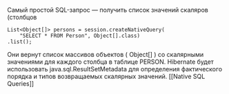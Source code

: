 Самый простой SQL-запрос — получить список значений скаляров (столбцов
```
List<Object[]> persons = session.createNativeQuery(
	"SELECT * FROM Person", Object[].class)
.list();
```
Они вернут список массивов объектов ( Object[] ) со скалярными значениями для каждого столбца в таблице PERSON. Hibernate будет использовать java.sql.ResultSetMetadata для определения фактического порядка и типов возвращаемых скалярных значений.
[[Native SQL Queries]]